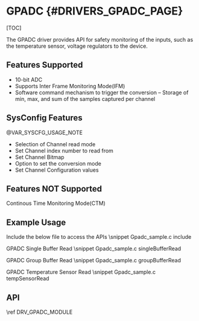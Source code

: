 # GPADC {#DRIVERS_GPADC_PAGE}

[TOC]

The GPADC driver provides API for safety monitoring of the inputs, such as the temperature sensor, voltage regulators to the device.

## Features Supported

- 10-bit ADC
- Supports Inter Frame Monitoring Mode(IFM)
- Software command mechanism to trigger the conversion
– Storage of min, max, and sum of the samples captured per channel

## SysConfig Features

@VAR_SYSCFG_USAGE_NOTE

- Selection of Channel read mode
- Set Channel index number to read from
- Set Channel Bitmap
- Option to set the conversion mode
- Set Channel Configuration values

## Features NOT Supported

 Continous Time Monitoring Mode(CTM) 

## Example Usage

Include the below file to access the APIs
\snippet Gpadc_sample.c include

GPADC Single Buffer Read
\snippet Gpadc_sample.c singleBufferRead

GPADC Group Buffer Read
\snippet Gpadc_sample.c groupBufferRead

GPADC Temperature Sensor Read
\snippet Gpadc_sample.c tempSensorRead

## API

\ref DRV_GPADC_MODULE
